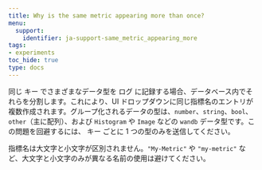 ```yaml
---
title: Why is the same metric appearing more than once?
menu:
  support:
    identifier: ja-support-same_metric_appearing_more
tags:
- experiments
toc_hide: true
type: docs
---
```


同じ キー でさまざまなデータ型を ログ に記録する場合、データベース内でそれらを分割します。これにより、UI ドロップダウンに同じ指標名のエントリが複数作成されます。グループ化されるデータの型は、`number`、`string`、`bool`、`other`（主に配列）、および `Histogram` や `Image` などの `wandb` データ型です。この問題を回避するには、 キー ごとに 1 つの型のみを送信してください。

指標名は大文字と小文字が区別されません。`"My-Metric"` や `"my-metric"` など、大文字と小文字のみが異なる名前の使用は避けてください。
